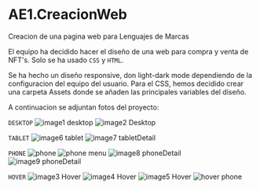# AE1.CreacionWeb
Creacion de una pagina web para Lenguajes de Marcas

El equipo ha decidido hacer el diseño de una web para compra y venta de NFT's. Solo se ha usado `CSS` y `HTML`.

Se ha hecho un diseño responsive, don light-dark mode dependiendo de la configuracion del equipo del usuario.
Para el CSS, hemos decidido crear una carpeta Assets donde se añaden las principales variables del diseño.

A continuacion se adjuntan fotos del proyecto:

`DESKTOP`
![image1 desktop](https://github.com/paulbgomez/AE1.CreacionWeb/blob/main/Assets/Screenshots/Screenshot%202022-04-21%20at%2014.55.25.png?raw=true)
![image2 Desktop](https://github.com/paulbgomez/AE1.CreacionWeb/blob/main/Assets/Screenshots/Screenshot%202022-04-21%20at%2014.55.55.png?raw=true)

`TABLET`
![image6 tablet](https://github.com/paulbgomez/AE1.CreacionWeb/blob/main/Assets/Screenshots/Screenshot%202022-04-21%20at%2014.57.17.png?raw=true)
![image7 tabletDetail](https://github.com/paulbgomez/AE1.CreacionWeb/blob/main/Assets/Screenshots/Screenshot%202022-04-21%20at%2014.57.29.png?raw=true)

`PHONE`
![phone](https://github.com/paulbgomez/AE1.CreacionWeb/blob/main/Assets/Screenshots/Screenshot%202022-04-21%20at%2014.59.04.png?raw=true)
![phone menu](https://github.com/paulbgomez/AE1.CreacionWeb/blob/main/Assets/Screenshots/Screenshot%202022-04-21%20at%2014.59.12.png?raw=true)
![image8 phoneDetail](https://github.com/paulbgomez/AE1.CreacionWeb/blob/main/Assets/Screenshots/Screenshot%202022-04-21%20at%2014.58.18.png?raw=true)
![image9 phoneDetail](https://github.com/paulbgomez/AE1.CreacionWeb/blob/main/Assets/Screenshots/Screenshot%202022-04-21%20at%2014.58.26.png?raw=true)

`HOVER`
![image3 Hover](https://github.com/paulbgomez/AE1.CreacionWeb/blob/main/Assets/Screenshots/Screenshot%202022-04-21%20at%2014.56.10.png?raw=true)
![image4 Hover](https://github.com/paulbgomez/AE1.CreacionWeb/blob/main/Assets/Screenshots/Screenshot%202022-04-21%20at%2014.56.27.png?raw=true)
![image5 Hover](https://github.com/paulbgomez/AE1.CreacionWeb/blob/main/Assets/Screenshots/Screenshot%202022-04-21%20at%2014.56.36.png?raw=true)
![hover phone](https://github.com/paulbgomez/AE1.CreacionWeb/blob/main/Assets/Screenshots/Screenshot%202022-04-21%20at%2015.00.03.png?raw=true)
